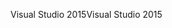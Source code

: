 <span data-ttu-id="8716d-101">Visual Studio 2015</span><span class="sxs-lookup"><span data-stu-id="8716d-101">Visual Studio 2015</span></span>
